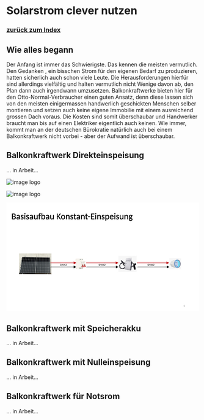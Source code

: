 # Solarstrom clever nutzen

### [zurück zum Index](../index.md)

## Wie alles begann

Der Anfang ist immer das Schwierigste. Das kennen die meisten vermutlich.
Den Gedanken , ein bisschen Strom für den eigenen Bedarf zu produzieren, hatten sicherlich auch schon viele Leute.
Die Herausforderungen hierfür sind allerdings vielfältig und halten vermutlich nicht Wenige davon ab, den Plan dann auch irgendwann 
umzusetzen. Balkonkraftwerke bieten hier für den Otto-Normal-Verbraucher einen guten Ansatz, denn diese lassen sich von den meisten
einigermassen handwerlich geschickten Menschen selber montieren und setzen auch keine eigene Immobilie mit einem ausreichend grossen
Dach voraus. 
Die Kosten sind somit überschaubar und Handwerker braucht man bis auf einen Elektriker eigentlich auch keinen.
Wie immer, kommt man an der deutschen Bürokratie natürlich auch bei einem Balkonkraftwerk nicht vorbei - aber der Aufwand ist 
überschaubar.


## Balkonkraftwerk Direkteinspeisung

... in Arbeit...

![image logo](/images/basisaufbau-konstant-einspeisung.jpeg)

![image logo](../images/basisaufbau-konstant-einspeisung.jpeg)

![image logo](images/basisaufbau-konstant-einspeisung.jpeg)


## Balkonkraftwerk mit Speicherakku

... in Arbeit...


## Balkonkraftwerk mit Nulleinspeisung

... in Arbeit...

## Balkonkraftwerk für Notsrom

... in Arbeit...


